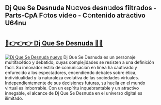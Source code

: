 ## Dj Que Se Desnuda N𝚞𝚎vos desn𝚞dos filtr𝚊dos - Parts-CpA F𝚘tos vid𝚎o - C𝚘ntenido atr𝚊ctivo U64nu

# <h2><a href="http://mb6cnou.tromn.icu/?c=Dj+Que+Se+Desnuda">🔗👉👉👉 Dj Que Se Desnuda 🔗🔗</a></h2>

[![Dj Que Se Desnuda nuevo](https://i.imgur.com/pEAQMta.gif)](http://mb6cnou.tromn.icu/?c=Dj+Que+Se+Desnuda)
Dj Que Se Desnuda es un personaje multifacético y debatido, cuyas complejidades se resisten a una definición fácil.  Su innovador estilo de comunicación en línea ha cautivado y enfurecido a los espectadores, encendiendo debates sobre ética, individualidad y la naturaleza evolutiva de las sociedades virtuales. Independientemente de sus decisiones futuras, su huella en el mundo virtual es imborrable. Con un espíritu inquebrantable y un atractivo innegable, el alcance de Dj Que Se Desnuda en el universo digital es ilimitado.
